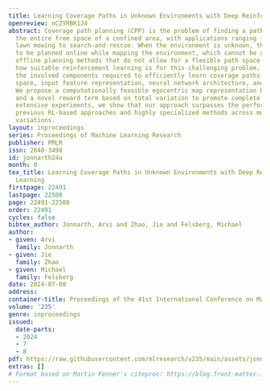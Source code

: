 ```yaml
---
title: Learning Coverage Paths in Unknown Environments with Deep Reinforcement Learning
openreview: nCZYRBK1J4
abstract: Coverage path planning (CPP) is the problem of finding a path that covers
  the entire free space of a confined area, with applications ranging from robotic
  lawn mowing to search-and-rescue. When the environment is unknown, the path needs
  to be planned online while mapping the environment, which cannot be addressed by
  offline planning methods that do not allow for a flexible path space. We investigate
  how suitable reinforcement learning is for this challenging problem, and analyze
  the involved components required to efficiently learn coverage paths, such as action
  space, input feature representation, neural network architecture, and reward function.
  We propose a computationally feasible egocentric map representation based on frontiers,
  and a novel reward term based on total variation to promote complete coverage. Through
  extensive experiments, we show that our approach surpasses the performance of both
  previous RL-based approaches and highly specialized methods across multiple CPP
  variations.
layout: inproceedings
series: Proceedings of Machine Learning Research
publisher: PMLR
issn: 2640-3498
id: jonnarth24a
month: 0
tex_title: Learning Coverage Paths in Unknown Environments with Deep Reinforcement
  Learning
firstpage: 22491
lastpage: 22508
page: 22491-22508
order: 22491
cycles: false
bibtex_author: Jonnarth, Arvi and Zhao, Jie and Felsberg, Michael
author:
- given: Arvi
  family: Jonnarth
- given: Jie
  family: Zhao
- given: Michael
  family: Felsberg
date: 2024-07-08
address:
container-title: Proceedings of the 41st International Conference on Machine Learning
volume: '235'
genre: inproceedings
issued:
  date-parts:
  - 2024
  - 7
  - 8
pdf: https://raw.githubusercontent.com/mlresearch/v235/main/assets/jonnarth24a/jonnarth24a.pdf
extras: []
# Format based on Martin Fenner's citeproc: https://blog.front-matter.io/posts/citeproc-yaml-for-bibliographies/
---
```

